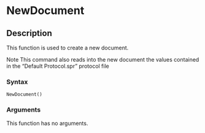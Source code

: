 # NewDocument

## Description

This function is used to create a new document.

Note This command also reads into the new document the values contained in the “Default Protocol.spr” protocol file

### Syntax

```
NewDocument()
```

### Arguments

This function has no arguments.
